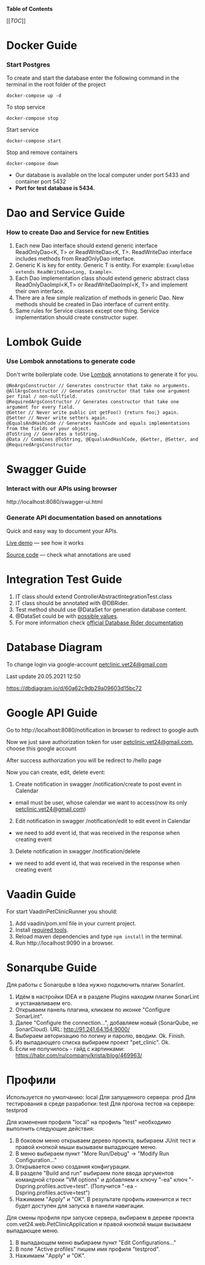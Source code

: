 **Table of Contents**

[[_TOC_]]

# Docker Guide
### Start Postgres

To create and start the database enter the following command in the terminal in the root folder of the project

```docker-compose up -d```

To stop service

```docker-compose stop```

Start service

```docker-compose start```

Stop and remove containers

```docker-compose down```

- Our database is available on the local computer under port 5433 and container port 5432
- **Port for test database is 5434.**


# Dao and Service Guide
### How to create Dao and Service for new Entities


1. Each new Dao interface should extend generic interface ReadOnlyDao<K, T> or ReadWriteDao<K, T>. ReadWriteDao interface includes methods from ReadOnlyDao interface.
2. Generic K is key for entity. Generic T is entity. For example: `ExampleDao extends ReadWriteDao<Long, Example>`.
3. Each Dao implementation class should extend generic abstract class ReadOnlyDaoImpl<K,T> or ReadWriteDaoImpl<K, T> and implement their own interface.
4. There are a few simple realization of methods in generic Dao. New methods should be created in Dao interface of current entity.
5. Same rules for Service classes except one thing. Service implementation should create constructor super.

# Lombok Guide
### Use Lombok annotations to generate code
Don't write boilerplate code. Use [Lombok](https://javarush.ru/groups/posts/2753-biblioteka-lombok) annotations to generate it for you.

```
@NoArgsConstructor // Generates constructor that take no arguments.
@AllArgsConstructor // Generates constructor that take one argument per final / non-nullfield.
@RequiredArgsConstructor // Generates constructor that take one argument for every field.
@Getter // Never write public int getFoo() {return foo;} again.
@Setter // Never write setters again.
@EqualsAndHashCode // Generates hashCode and equals implementations from the fields of your object.
@ToString // Generates a toString.
@Data // Combines @ToString, @EqualsAndHashCode, @Getter, @Setter, and @RequiredArgsConstructor
```


# Swagger Guide
### Interact with our APIs using browser
http://localhost:8080/swagger-ui.html

### Generate API documentation based on annotations
Quick and easy way to document your APIs.

[Live demo](http://158.101.164.60:8081/) — see how it works

[Source code](https://github.com/springdoc/springdoc-openapi-demos/blob/master/springdoc-openapi-spring-boot-2-webmvc/src/main/java/org/springdoc/demo/app2/api/UserApi.java) — check what annotations are used



# Integration Test Guide

1. IT class should extend ControllerAbstractIntegrationTest.class
2. IT class should be annotated with @DBRider.
3. Test method should use @DataSet for generation database content.  
4. @DataSet could be with [possible values](https://database-rider.github.io/getting-started/#configuration). 
5. For more information check [official Database Rider documentation](https://database-rider.github.io/database-rider/1.23.0/documentation.html)

# Database Diagram
To change login via google-account petclinic.vet24@gmail.com

Last update 20.05.2021 12:50

https://dbdiagram.io/d/60a62c9db29a09603d15bc72

# Google API Guide
Go to http://localhost:8080/notification in browser to redirect to google auth

Now we just save authorization token for user petclinic.vet24@gmail.com, choose this google account

After success authorization you will be redirect to /hello page

Now you can create, edit, delete event:
1) Create notification in swagger /notification/create to post event in Calendar
- email must be user, whose calendar we want to access(now its only petclinic.vet24@gmail.com)
2) Edit notification in swagger /notification/edit to edit event in Calendar
- we need to add event id, that was received in the response when creating event
3) Delete notification in swagger /notification/delete 
- we need to add event id, that was received in the response when creating event

# Vaadin Guide

For start VaadinPetClinicRunner you should: 
1. Add vaadin/pom.xml file in your current project. 
2. Install [required tools](https://vaadin.com/docs/v14/guide/install). 
3. Reload maven dependencies and type ```npm install``` in the terminal.
4. Run http://localhost:9090 in a browser.

# Sonarqube Guide

Для работы с Sonarqube в Idea нужно подключить плагин Sonarlint.
1. Идём в настройки IDEA и в разделе Plugins находим плагин SonarLint и устанавливаем его.
2. Открываем панель плагина, кликаем по иконке "Configure SonarLint".
3. Далее "Configure the connection...", добавляем новый (SonarQube, не SonarCloud). URL: http://91.241.64.154:9000/
4. Выбираем авторизацию по логину и паролю, вводим. Ok. Finish.
5. Из выпадающего списка выбираем проект "pet_clinic". Ok.
6. Если не получилось - гайд с картинками: https://habr.com/ru/company/krista/blog/469963/

# Профили

Используется по умолчанию: local
Для запущенного сервера: prod
Для тестирования в среде разработки: test
Для прогона тестов на сервере: testprod

Для изменения профиля "local" на профиль "test" необходимо выполнить следующие действия:

1. В боковом меню открываем дерево проекта, выбираем JUnit тест и правой кнопкой мыши вызываем выпадающее меню.
2. В меню выбираем пункт "More Run/Debug" -> "Modify Run Configuration..."
3. Открывается окно создания конфигурации.
4. В разделе "Build and run" выбираем поле ввода аргументов командной строки "VM options" 
   и добавляем к ключу "-ea" ключ "-Dspring.profiles.active=test".
   (Получится "-ea -Dspring.profiles.active=test")
5. Нажимаем "Apply" и "OK". В результате профиль изменится и тест будет доступен для запуска в панели навигации.

Для смены профиля при запуске сервера, выбираем в дереве проекта com.vet24.web.PetClinicApplication
и правой кнопкой мыши вызываем выпадающее меню.

1. В выпадающем меню выбираем пункт "Edit Configurations..."
2. В поле "Active profiles" пишем имя профиля "testprod".
3. Нажимаем "Apply" и "OK".